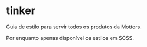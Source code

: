 # tinker

Guia de estilo para servir todos os produtos da Mottors.

Por enquanto apenas disponível os estilos em SCSS.
